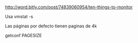 http://word.bitly.com/post/74839060954/ten-things-to-monitor

Usa vmstat -s

Las páginas por defecto tienen paginas de 4k

getconf PAGESIZE
